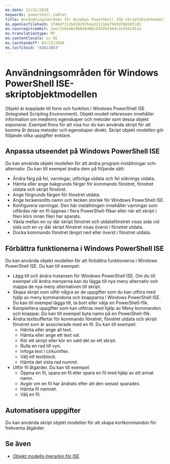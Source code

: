 ```yaml
---
ms.date: 12/31/2019
keywords: powershell,cmdlet
title: Användningsområden för Windows PowerShell ISE-skriptobjektmodellen
ms.openlocfilehash: 1f48df112bd19297baa311116e79d3d7603d7c81
ms.sourcegitcommit: 2aec310ad0c0b048400cb56f6fa64c1e554c812a
ms.translationtype: MT
ms.contentlocale: sv-SE
ms.lasthandoff: 05/23/2020
ms.locfileid: "83811053"
---
```

# <a name="purpose-of-the-windows-powershell-ise-scripting-object-model"></a>Användningsområden för Windows PowerShell ISE-skriptobjektmodellen

Objekt är kopplade till form och funktion i Windows PowerShell ISE (Integrated Scripting Environment). Objekt modell referensen innehåller information om medlems egenskaper och metoder som dessa objekt exponerar. Exempel finns för att visa hur du kan använda skript för att komma åt dessa metoder och egenskaper direkt. Skript objekt modellen gör följande olika uppgifter enklare.

## <a name="customizing-the-appearance-of-windows-powershell-ise"></a>Anpassa utseendet på Windows PowerShell ISE

Du kan använda objekt modellen för att ändra program inställningar och-alternativ. Du kan till exempel ändra dem på följande sätt:

- Ändra färg på fel, varningar, utförliga utdata och fel söknings utdata.
- Hämta eller ange bakgrunds färger för kommando fönstret, fönstret utdata och skript fönstret.
- Ange förgrunds färgen för fönstret utdata.
- Ange teckensnitts namn och tecken storlek för Windows PowerShell ISE.
- Konfigurera varningar. Den här inställningen innehåller varningar som utfärdas när en fil öppnas i flera PowerShell-flikar eller när ett skript i filen körs innan filen har sparats.
- Växla mellan en vy där skript fönstret och utdatafönstret visas sida vid sida och en vy där skript fönstret visas överst i fönstret utdata.
- Docka kommando fönstret längst ned eller överst i fönstret utdata.

## <a name="enhancing-the-functionality-of-windows-powershell-ise"></a>Förbättra funktionerna i Windows PowerShell ISE

Du kan använda objekt modellen för att förbättra funktionerna i Windows PowerShell ISE. Du kan till exempel:

- Lägg till och ändra instansen för Windows PowerShell ISE. Om du till exempel vill ändra menyerna kan du lägga till nya meny alternativ och mappa de nya meny alternativen till skript.
- Skapa skript som utför några av de uppgifter som du kan utföra med hjälp av meny kommandona och knapparna i Windows PowerShell ISE. Du kan till exempel lägga till, ta bort eller välja en PowerShell-flik.
- Komplettera uppgifter som kan utföras med hjälp av Meny kommandon och knappar. Du kan till exempel byta namn på en PowerShell-flik.
- Ändra textbuffertar för kommando fönstret, fönstret utdata och skript fönstret som är associerade med en fil. Du kan till exempel:
  - Hämta eller ange all text.
  - Hämta eller ange ett text val.
  - Kör ett skript eller kör en vald del av ett skript.
  - Rulla en rad till vyn.
  - Infoga text i cirkumflex.
  - Välj ett textblock.
  - Hämta det sista rad numret.
- Utför fil åtgärder. Du kan till exempel:
  - Öppna en fil, spara en fil eller spara en fil med hjälp av ett annat namn.
  - Avgör om en fil har ändrats efter att den senast sparades.
  - Hämta fil namnet.
  - Välj en fil.

## <a name="automating-tasks"></a>Automatisera uppgifter

Du kan använda skript objekt modellen för att skapa kortkommandon för frekventa åtgärder.

## <a name="see-also"></a>Se även

- [Objekt modells-hierarkin för ISE](The-ISE-Object-Model-Hierarchy.md)
